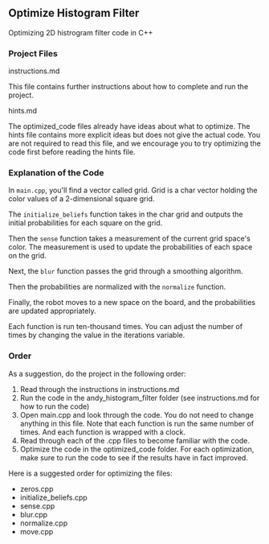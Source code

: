 ## Optimize Histogram Filter
Optimizing 2D histrogram filter code in C++

### Project Files
instructions.md

This file contains further instructions about how to complete and run the project.

hints.md

The optimized_code files already have ideas about what to optimize. The hints file contains more explicit ideas but does not give the actual code. You are not required to read this file, and we encourage you to try optimizing the code first before reading the hints file.

### Explanation of the Code
In `main.cpp`, you'll find a vector called grid. Grid is a char vector holding the color values of a 2-dimensional square grid.

The `initialize_beliefs` function takes in the char grid and outputs the initial probabilities for each square on the grid.

Then the `sense` function takes a measurement of the current grid space's color. The measurement is used to update the probabilities of each space on the grid.

Next, the `blur` function passes the grid through a smoothing algorithm.

Then the probabilities are normalized with the `normalize` function.

Finally, the robot moves to a new space on the board, and the probabilities are updated appropriately.

Each function is run ten-thousand times. You can adjust the number of times by changing the value in the iterations variable.

### Order
As a suggestion, do the project in the following order:

  1. Read through the instructions in instructions.md
  2. Run the code in the andy_histogram_filter folder (see instructions.md for how to run the code)
  3. Open main.cpp and look through the code. You do not need to change anything in this file. Note that each function is run the same number of times. And each function is wrapped with a clock.
  4. Read through each of the .cpp files to become familiar with the code.
  5. Optimize the code in the optimized_code folder. For each optimization, make sure to run the code to see if the results have in fact improved.
  
Here is a suggested order for optimizing the files:

  - zeros.cpp
  - initialize_beliefs.cpp
  - sense.cpp
  - blur.cpp
  - normalize.cpp
  - move.cpp
